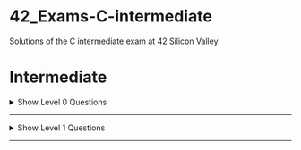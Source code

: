 # 42_Exams-C-intermediate

Solutions of the C intermediate exam at 42 Silicon Valley

# Intermediate

<details>
    <summary>Show Level 0 Questions</summary>

|Problems/Subjects                                              |Code                                                      |
|---------------------------------------------------------------|:--------------------------------------------------------:|
|[equation](level00/equation/subject.en.txt)                    |[:book:](level00/equation/equation.c)                     |
|[count_of_2](level00/count_of_2/subject.en.txt)                |[:book:](level00/count_of_2/count_of_2.c)                 |
|[is_anagram](level00/is_anagram/subject.en.txt)                |[:book:](level00/is_anagram/is_anagram.c)                 |

</details>

---

<details>
    <summary>Show Level 1 Questions</summary>

|Problems/Subjects                                              |Code                                                      |
|---------------------------------------------------------------|:--------------------------------------------------------:|
|[count_alpha](level01/count_alpha/subject.en.txt)              |[:question:](level01/count_alpha/count_alpha.c)           |
|[height_tree](level01/height_tree/subject.en.txt)              |[:question:](level01/height_tree/height_tree.c)           |

</details>

---

